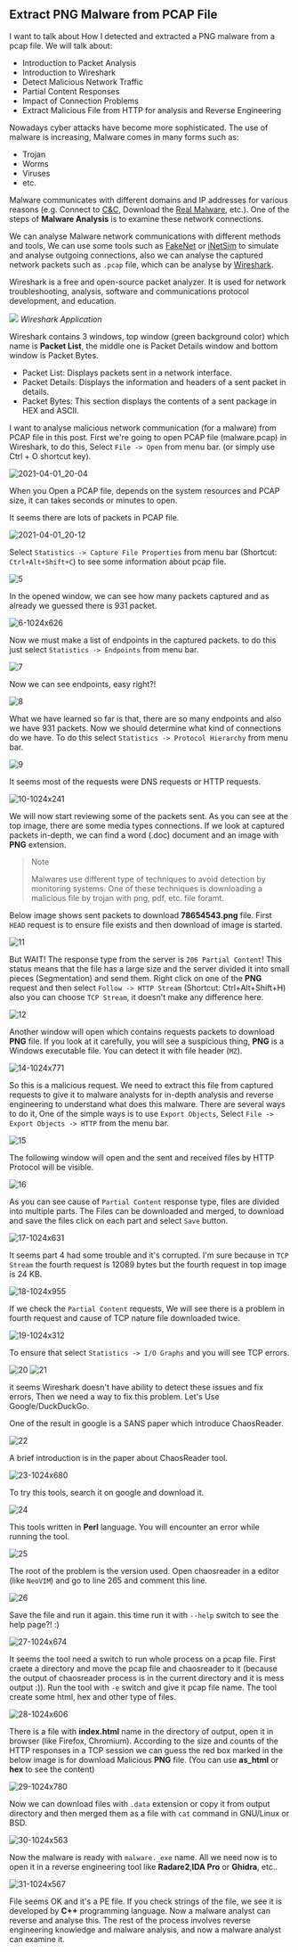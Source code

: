 ## Extract PNG Malware from PCAP File

I want to talk about How I detected and extracted a PNG malware from a pcap file.
We will talk about:
- Introduction to Packet Analysis
- Introduction to Wireshark
- Detect Malicious Network Traffic
- Partial Content Responses
- Impact of Connection Problems
- Extract Malicious File from HTTP for analysis and Reverse Engineering

Nowadays cyber attacks have become more sophisticated. The use of malware is increasing, Malware comes in many forms such as:
- Trojan
- Worms
- Viruses
- etc.

Malware communicates with different domains and IP addresses for various reasons (e.g. Connect to [C&C](https://www.trendmicro.com/vinfo/us/security/definition/command-and-control-server), Download the [Real Malware](https://www.f-secure.com/v-descs/trojan-downloader.shtml), etc.). One of the steps of **Malware Analysis** is to examine these network connections.

We can analyse Malware network communications with different methods and tools, We can use some tools such as [FakeNet](https://sourceforge.net/projects/fakenet) or [iNetSim](https://www.inetsim.org) to simulate and analyse outgoing connections, also we can analyse the captured network packets such as `.pcap` file, which can be analyse by [Wireshark](https://www.wireshark.org).

Wireshark is a free and open-source packet analyzer. It is used for network troubleshooting, analysis, software and communications protocol development, and education.

![](https://user-images.githubusercontent.com/36133745/113446492-1e5f9b80-940d-11eb-9601-103b9a765d13.png)
_Wireshark Application_

Wireshark contains 3 windows, top window (green background color) which name is **Packet List**, the middle one is Packet Details window and bottom window is Packet Bytes.
- Packet List: Displays packets sent in a network interface.
- Packet Details: Displays the information and headers of a sent packet in details.
- Packet Bytes: This section displays the contents of a sent package in HEX and ASCII.

I want to analyse malicious network communication (for a malware) from PCAP file in this post. First we're going to open PCAP file (malware.pcap) in Wireshark, to do this, Select `File -> Open` from menu bar. (or simply use Ctrl + O shortcut key).

![2021-04-01_20-04](https://user-images.githubusercontent.com/36133745/113447819-de4de800-940f-11eb-9746-17df0235c659.png)

When you Open a PCAP file, depends on the system resources and PCAP size, it can takes seconds or minutes to open.

It seems there are lots of packets in PCAP file.

![2021-04-01_20-12](https://user-images.githubusercontent.com/36133745/113448970-15bd9400-9412-11eb-9bc1-c5e6fce9ccca.png)

Select `Statistics -> Capture File Properties` from menu bar (Shortcut: `Ctrl+Alt+Shift+C`) to see some information about pcap file.

![5](https://user-images.githubusercontent.com/36133745/118025110-b2aa1000-b374-11eb-95a9-8e3cd07d35b3.png)

In the opened window, we can see how many packets captured and as already we guessed there is 931 packet.

![6-1024x626](https://user-images.githubusercontent.com/36133745/118025674-58f61580-b375-11eb-8d1e-8940587c132c.png)

Now we must make a list of endpoints in the captured packets. to do this just select `Statistics -> Endpoints` from menu bar.

![7](https://user-images.githubusercontent.com/36133745/118026034-a2defb80-b375-11eb-9164-2eebfe3ff4a6.png)

Now we can see endpoints, easy right?!

![8](https://user-images.githubusercontent.com/36133745/118026107-b722f880-b375-11eb-8e4d-9c354b59cf34.png)

What we have learned so far is that, there are so many endpoints and also we have 931 packets. Now we should determine what kind of connections do we have.
To do this select `Statistics -> Protocol Hierarchy` from menu bar.

![9](https://user-images.githubusercontent.com/36133745/118026627-4203f300-b376-11eb-8d3c-90a73b9dcd85.png)

It seems most of the requests were DNS requests or HTTP requests.

![10-1024x241](https://user-images.githubusercontent.com/36133745/118027186-e423db00-b376-11eb-8bff-c347dfd80be1.png)

We will now start reviewing some of the packets sent. As you can see at the top image, there are some media types connections. If we look at captured packets in-depth, we can find a word (.doc) document and an image with **PNG** extension.

> Note
> 
> Malwares use different type of techniques to avoid detection by monitoring systems.
> One of these techniques is downloading a malicious file by trojan with png, pdf, etc. file foramt.

Below image shows sent packets to download **78654543.png** file. First `HEAD` request is to ensure file exists and then download of image is started.

![11](https://user-images.githubusercontent.com/36133745/118029171-23532b80-b379-11eb-95b3-c5a404d9ba42.png)


But WAIT! The response type from the server is `206 Partial Content`! This status means that the file has a large size and the server divided it into small pieces (Segmentation) and send them. Right click on one of the **PNG** request and then select `Follow -> HTTP Stream` (Shortcut: Ctrl+Alt+Shift+H) also you can choose `TCP Stream`, it doesn't make any difference here.

![12](https://user-images.githubusercontent.com/36133745/118034006-ba6eb200-b37e-11eb-9ffc-429bdb583f7d.png)

Another window will open which contains requests packets to download **PNG** file.
If you look at it carefully, you will see a suspicious thing, **PNG** is a Windows executable file. You can detect it with file header (`MZ`).

![14-1024x771](https://user-images.githubusercontent.com/36133745/118034283-0de10000-b37f-11eb-8a10-c556e411dd6d.png)

So this is a malicious request. We need to extract this file from captured requests to give it to malware analysts for in-depth analysis and reverse engineering to understand what does this malware. There are several ways to do it, One of the simple ways is to use `Export Objects`, Select `File -> Export Objects -> HTTP` from the menu bar.

![15](https://user-images.githubusercontent.com/36133745/118100169-62ba6000-b3eb-11eb-9b02-8a709ecbe2df.png)

The following window will open and the sent and received files by HTTP Protocol will be visible.

![16](https://user-images.githubusercontent.com/36133745/118110784-16c1e800-b3f8-11eb-8169-d3c40b917639.png)

As you can see cause of `Partial Content` response type, files are divided into multiple parts. The Files can be downloaded and merged, to download and save the files click on each part and select `Save` button.

![17-1024x631](https://user-images.githubusercontent.com/36133745/118111182-9780e400-b3f8-11eb-8fb8-309ba7ce8eab.png)

It seems part 4 had some trouble and it's corrupted. I'm sure because in `TCP Stream` the fourth request is 12089 bytes but the fourth request in top image is 24 KB.

![18-1024x955](https://user-images.githubusercontent.com/36133745/118115957-dfa30500-b3fe-11eb-8222-a1bd3105ab55.png)

If we check the `Partial Content` requests, We will see there is a problem in fourth request and cause of TCP nature file downloaded twice.

![19-1024x312](https://user-images.githubusercontent.com/36133745/118116789-f6962700-b3ff-11eb-8a51-a1532b28759f.png)

To ensure that select `Statistics -> I/O Graphs` and you will see TCP errors.

![20](https://user-images.githubusercontent.com/36133745/118117010-45dc5780-b400-11eb-93f0-96dc96f0d400.png)
![21](https://user-images.githubusercontent.com/36133745/118117047-4d036580-b400-11eb-89d2-9cc0fd3ce72a.png)

it seems Wireshark doesn't have ability to detect these issues and fix errors, Then we need a way to fix this problem. Let's Use Google/DuckDuckGo.

One of the result in google is a SANS paper which introduce ChaosReader.

![22](https://user-images.githubusercontent.com/36133745/118117229-95bb1e80-b400-11eb-8589-064361fa8d7a.png)

A brief introduction is in the paper about ChaosReader tool.

![23-1024x680](https://user-images.githubusercontent.com/36133745/118117300-b4211a00-b400-11eb-9321-d9d89f65d5c2.png)

To try this tools, search it on google and download it.

![24](https://user-images.githubusercontent.com/36133745/118117516-fc403c80-b400-11eb-8be8-fd3aef88c933.png)

This tools written in **Perl** language. You will encounter an error while running the tool.

![25](https://user-images.githubusercontent.com/36133745/118117922-6eb11c80-b401-11eb-8821-6252f672362e.png)

The root of the problem is the version used. Open chaosreader in a editor (like `NeoVIM`) and go to line 265 and comment this line.

![26](https://user-images.githubusercontent.com/36133745/118119068-0bc08500-b403-11eb-976a-ca010ca083f0.png)

Save the file and run it again. this time run it with `--help` switch to see the help page?! :)


![27-1024x674](https://user-images.githubusercontent.com/36133745/118119247-52ae7a80-b403-11eb-96f4-5d6a934990ed.png)

It seems the tool need a switch to run whole process on a pcap file. First craete a directory and move the pcap file and chaosreader to it (because the output of chaosreader process is in the current directory and it is mess output :)). Run the tool with `-e` switch and give it pcap file name. The tool create some html, hex and other type of files.

![28-1024x606](https://user-images.githubusercontent.com/36133745/118119615-e08a6580-b403-11eb-8802-862bd6618476.png)

There is a file with **index.html** name in the directory of output, open it in browser (like Firefox, Chromium). According to the size and counts of the HTTP responses in a TCP session we can guess the red box marked in the below image is for download Malicious **PNG** file. (You can use **as_html** or **hex** to see the content)

![29-1024x780](https://user-images.githubusercontent.com/36133745/118120351-fea49580-b404-11eb-9b8e-b2e906e3e424.png)

Now we can download files with `.data` extension or copy it from output directory and then merged them as a file with `cat` command in GNU/Linux or BSD.

![30-1024x563](https://user-images.githubusercontent.com/36133745/118120487-39a6c900-b405-11eb-98f2-529f173edf27.png)

Now the malware is ready with `malware._exe` name. All we need now is to open it in a reverse engineering tool like **Radare2**,**IDA Pro** or **Ghidra**, etc..

![31-1024x567](https://user-images.githubusercontent.com/36133745/118120624-6ce95800-b405-11eb-9fbe-2e552846060d.png)

File seems OK and it's a PE file. If you check strings of the file, we see it is developed by **C++** programming language. Now a malware analyst can reverse and analyse this. The rest of the process involves reverse engineering knowledge and malware analysis, and now a malware analyst can examine it.
